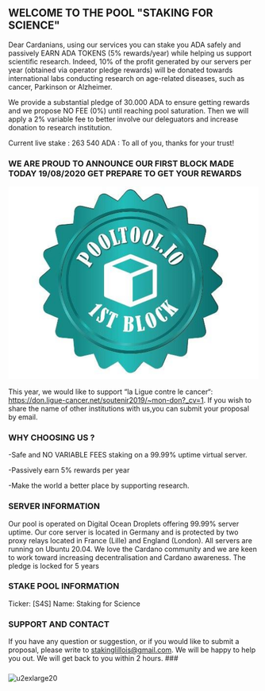 ## WELCOME TO THE POOL "STAKING FOR SCIENCE"

Dear Cardanians, using our services you can stake you ADA safely and passively EARN ADA TOKENS (5% rewards/year) while helping us support scientific research. Indeed, 10% of the profit generated by our servers per year (obtained via operator pledge rewards) will be donated towards international labs conducting research on age-related diseases, such as cancer, Parkinson or Alzheimer.  

We provide a substantial pledge of 30.000 ADA to ensure getting rewards and we propose NO FEE (0%) until reaching pool saturation. Then we will apply a 2% variable fee to better involve our deleguators and increase donation to research institution. 

Current live stake : 263 540 ADA : To all of you, thanks for your trust! 

### WE ARE PROUD TO ANNOUNCE OUR FIRST BLOCK MADE TODAY 19/08/2020 GET PREPARE TO GET YOUR REWARDS
![u2exlarge20](https://github.com/RenoCardano/Staking4Research/blob/master/first%20block.jpg)

This year, we would like to support “la Ligue contre le cancer“: https://don.ligue-cancer.net/soutenir2019/~mon-don?_cv=1. 
If you wish to share the name of other institutions with us,you can submit your proposal by email.



### WHY CHOOSING US ?

-Safe and NO VARIABLE FEES staking on a 99.99% uptime virtual server.

-Passively earn 5% rewards per year

-Make the world a better place by supporting research.

### SERVER INFORMATION

Our pool is operated on Digital Ocean Droplets offering 99.99% server uptime. Our core server is located in Germany and is protected by two proxy relays located in France (Lille) and England (London). All servers are running on Ubuntu 20.04. We love the Cardano community and we are keen to work toward increasing decentralisation and Cardano awareness. The pledge is locked for 5 years

### STAKE POOL INFORMATION

Ticker: [S4S]
Name: Staking for Science

### SUPPORT AND CONTACT

If you have any question or suggestion, or if you would like to submit a proposal, please write to stakinglillois@gmail.com. We will be happy to help you out. We will get back to you within 2 hours. ###

### 
![u2exlarge20](https://user-images.githubusercontent.com/68705151/89058392-854d2200-d35f-11ea-8230-c82629bc6ac6.jpg)







